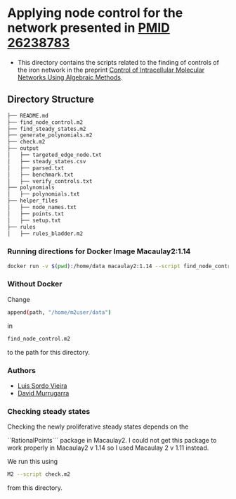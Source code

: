 # Applying node control for the network presented in [PMID 26238783 ](https://www.ncbi.nlm.nih.gov/pubmed/26238783)
* This directory contains the scripts related to the finding of controls of the iron network in the  preprint [Control of Intracellular Molecular Networks Using Algebraic Methods](https://www.biorxiv.org/content/10.1101/682989v1).
## Directory Structure

```bash
├── README.md
├── find_node_control.m2
├── find_steady_states.m2
├── generate_polynomials.m2
├── check.m2
├── output
│   ├── targeted_edge_node.txt
│   ├── steady_states.csv
│   ├── parsed.txt
│   ├── benchmark.txt
│   ├── verify_controls.txt
├── polynomials
│   ├── polynomials.txt
├── helper_files
│   ├── node_names.txt
│   ├── points.txt
│   ├── setup.txt
├── rules
│   ├── rules_bladder.m2
```

### Running directions for Docker Image Macaulay2:1.14

```bash
docker run -v $(pwd):/home/data macaulay2:1.14 --script find_node_controls.m2
``` 

### Without Docker
Change 
```bash 
append(path, "/home/m2user/data")
```
in 
```bash
find_node_control.m2
```
to the path for this directory.

### Authors
* [Luis Sordo Vieira](mailto:luis.sordovieira@jax.org)
* [David Murrugarra](mailto:murruagarra@uky.edu)


### Checking steady states

Checking the newly proliferative steady states depends on the 

``RationalPoints``` package in Macaulay2. I could not get this package to work properly in Macaulay2 v 1.14 so I used Macaulay 2 v 1.11 instead.

We run this using 
```bash
M2 --script check.m2
```
from this directory.

